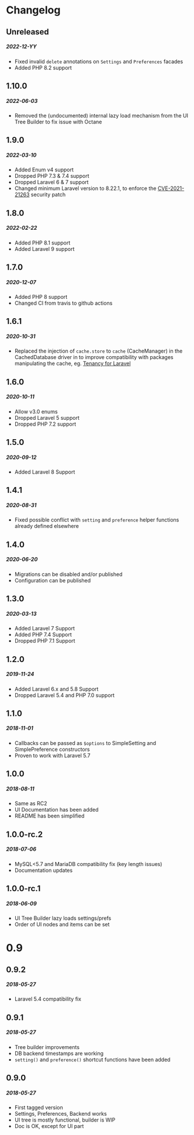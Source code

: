 # Changelog

## Unreleased
##### 2022-12-YY

- Fixed invalid `delete` annotations on `Settings` and `Preferences` facades
- Added PHP 8.2 support

## 1.10.0
##### 2022-06-03

- Removed the (undocumented) internal lazy load mechanism from the UI Tree Builder to fix issue with Octane

## 1.9.0
##### 2022-03-10

- Added Enum v4 support
- Dropped PHP 7.3 & 7.4 support
- Dropped Laravel 6 & 7 support
- Changed minimum Laravel version to 8.22.1, to enforce the [CVE-2021-21263](https://blog.laravel.com/security-laravel-62011-7302-8221-released) security patch

## 1.8.0
##### 2022-02-22

- Added PHP 8.1 support
- Added Laravel 9 support

## 1.7.0
##### 2020-12-07

- Added PHP 8 support
- Changed CI from travis to github actions

## 1.6.1
##### 2020-10-31

- Replaced the injection of `cache.store` to `cache` (CacheManager) in the CachedDatabase driver in
  to improve compatibility with packages manipulating the cache,
  eg. [Tenancy for Laravel](https://tenancyforlaravel.com/docs/v3/configuration#cache)

## 1.6.0
##### 2020-10-11

- Allow v3.0 enums
- Dropped Laravel 5 support
- Dropped PHP 7.2 support

## 1.5.0
##### 2020-09-12

- Added Laravel 8 Support

## 1.4.1
##### 2020-08-31

- Fixed possible conflict with `setting` and `preference` helper functions already defined elsewhere

## 1.4.0
##### 2020-06-20

- Migrations can be disabled and/or published
- Configuration can be published

## 1.3.0
##### 2020-03-13

- Added Laravel 7 Support
- Added PHP 7.4 Support
- Dropped PHP 7.1 Support

## 1.2.0
##### 2019-11-24

- Added Laravel 6.x and 5.8 Support
- Dropped Laravel 5.4 and PHP 7.0 support

## 1.1.0
##### 2018-11-01

- Callbacks can be passed as `$options` to SimpleSetting and SimplePreference constructors
- Proven to work with Laravel 5.7

## 1.0.0
##### 2018-08-11

- Same as RC2
- UI Documentation has been added
- README has been simplified

## 1.0.0-rc.2
##### 2018-07-06

- MySQL<5.7 and MariaDB compatibility fix (key length issues)
- Documentation updates

## 1.0.0-rc.1
##### 2018-06-09

- UI Tree Builder lazy loads settings/prefs
- Order of UI nodes and items can be set

# 0.9

## 0.9.2
##### 2018-05-27

- Laravel 5.4 compatibility fix

## 0.9.1
##### 2018-05-27

- Tree builder improvements
- DB backend timestamps are working
- `setting()` and `preference()` shortcut functions have been added

## 0.9.0
##### 2018-05-27

- First tagged version
- Settings, Preferences, Backend works
- UI tree is mostly functional, builder is WIP
- Doc is OK, except for UI part
